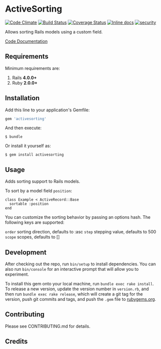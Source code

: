 # ActiveSorting
[![Code Climate](https://codeclimate.com/github/owahab/active_sorting/badges/gpa.svg)](https://codeclimate.com/github/owahab/active_sorting)
[![Build Status](https://travis-ci.org/owahab/active_sorting.svg?branch=master)](https://travis-ci.org/owahab/active_sorting)
[![Coverage Status](https://coveralls.io/repos/github/owahab/active_sorting/badge.svg?branch=master)](https://coveralls.io/github/owahab/active_sorting?branch=master)
[![Inline docs](http://inch-ci.org/github/owahab/active_sorting.svg?branch=master)](http://inch-ci.org/github/owahab/active_sorting)
[![security](https://hakiri.io/github/owahab/active_sorting/master.svg)](https://hakiri.io/github/owahab/active_sorting/master)

Allows sorting Rails models using a custom field.

[Code Documentation](http://www.rubydoc.info/github/owahab/active_sorting)

## Requirements

Minimum requirements are:

1. Rails __4.0.0+__
2. Ruby __2.0.0+__


## Installation

Add this line to your application's Gemfile:

```ruby
gem 'activesorting'
```

And then execute:

    $ bundle

Or install it yourself as:

    $ gem install activesorting

## Usage

Adds sorting support to Rails models.

To sort by a model field `position`:

    class Example < ActiveRecord::Base
      sortable :position
    end

You can customize the sorting behavior by
passing an options hash. The following keys are supported:

  `order` sorting direction, defaults to :asc
  `step` stepping value, defaults to 500
  `scope` scopes, defaults to []

## Development

After checking out the repo, run `bin/setup` to install dependencies. You can also run `bin/console` for an interactive prompt that will allow you to experiment.

To install this gem onto your local machine, run `bundle exec rake install`. To release a new version, update the version number in `version.rb`, and then run `bundle exec rake release`, which will create a git tag for the version, push git commits and tags, and push the `.gem` file to [rubygems.org](https://rubygems.org).

## Contributing

Please see CONTRIBUTING.md for details.

## Credits
